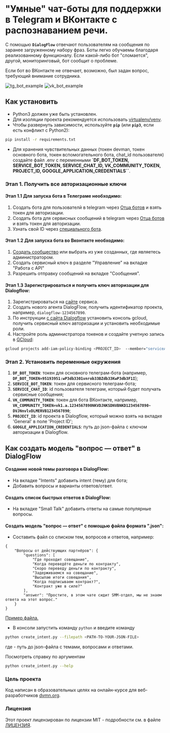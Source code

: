 # "Умные" чат-боты для поддержки в Telegram и ВКонтакте с распознаванием речи.
С помощью **`DialogFlow`** отвечают пользователям на сообщения по заранее загруженному набору фраз. 
Боты легко обучаемы благодаря реализованному функционалу. Если какой-либо бот "сломается", другой, мониторинговый, 
бот сообщит о проблеме.

Если бот во ВКонтакте не отвечает, возможно, был задан вопрос, требующий внимание сотрудника.

![tg_bot_example](tg_bot_example.gif) 
![vk_bot_example](vk_bot_example.gif) 

## Как установить

* Python3 должен уже быть установлен.
* Для изоляции проекта рекомендуется использовать [virtualenv/venv](https://docs.python.org/3/library/venv.html).
* Чтобы развернуть зависимости, используйте **`pip`** (или **`pip3`**, если есть конфликт с Python2):

```bash
pip install -r requirements.txt
```
* Для хранения чувствительных данных (токен devman, токен основного бота, токен вспомогательного бота, chat_id пользователя) создайте файл .env 
с переменными **`DF_BOT_TOKEN, SERVICE_BOT_TOKEN, SERVICE_CHAT_ID, VK_COMMUNITY_TOKEN, PROJECT_ID, GOOGLE_APPLICATION_CREDENTIALS``**.

### Этап 1. Получить все авторизационные ключи
#### Этап 1.1 Для запуска бота в Телеграме необходимо:
1) Создать бота для пользователй в telegram через [Отца ботов](https://telegram.me/BotFather) и взять токен для авторизации.
2) Создать бота для сервисных сообщений в telegram через [Отца ботов](https://telegram.me/BotFather) и взять токен для авторизации.
3) Узнать свой ID через [специального бота](https://telegram.me/userinfobot).

#### Этап 1.2 Для запуска бота во Вконтакте необходимо:
1) [Создать сообщество](https://vk.com/groups?tab=admin) или выбрать из уже созданных, где являетесь администратором.
2) Создать сервисный ключ в разделе "Управление" на вкладке "Работа с API"
3) Разрешить отправку сообщений на вкладке "Сообщения".

#### Этап 1.3 Зарегистрироваться и получить ключ авторизации для Dialogflow:
1) Зарегистрироваться на [сайте](https://dialogflow.com/) сервиса.
2) Создать нового агента DialogFlow, получить идентификатор проекта, например, `dialogflow-1234567890`.
3) По инструкции [с сайта Dialogflow](https://cloud.google.com/dialogflow/es/docs/quick/setup) установить консоль gcloud, получить сервисный ключ авторизации и установить необходимые роли.
4) Настройте роль администратора токенов и создайте учетную запись в [GCloud](https://console.cloud.google.com/home/dashboard):
```bash
gcloud projects add-iam-policy-binding <PROJECT_ID>  --member="serviceAccount:<SERVICE_NAME>@<PROJECT_ID>.iam.gserviceaccount.com" --role=roles/serviceusage.apiKeysAdmin
```

### Этап 2. Установить переменные окружения
1) **```DF_BOT_TOKEN```**: токен для основного телеграм-бота (например, **```DF_BOT_TOKEN=95193951:wP3db3301vnrob33BZdb33KwP3db3F1I```**);  
2) **```SERVICE_BOT_TOKEN```**: токен для сервисного телеграм-бота;
3) **```SERVICE_CHAT_ID```**: id пользователя телеграм, который будет получать сервисные сообщения;  
4) **```VK_COMMUNITY_TOKEN```**: токен для бота ВКонтакте, например, **```VK_COMMUNITY_TOKEN=vk1.a.1234567890NKVDJNKSDNVBNKD1234567890-DVJNnvlvDLMERVB1234567890```**;
5) **```PROJECT_ID```**: id проекта в Dialogflow, который можно взять на вкладке 'General' в поле 'Project ID';
6) **```GOOGLE_APPLICATION_CREDENTIALS```**: путь до json-файла с ключом авторизации в Dialogflow.

## Как создать модель "вопрос — ответ" в DialogFlow
#### Cоздание новой темы разговора в DialogFlow:
* На вкладке "Intents" добавить intent (тему) для бота;
* Добавить вопросы и варианты ответов/ответ.

#### Создать список быстрых ответов в DialogFlow:
* На вкладке "Small Talk" добавить ответы на самые популярные вопросы.

#### Создать модель "вопрос — ответ" с помощью файла формата ".json":
* Составить файл со списком тем, вопросов и ответов, например:
```
{
    "Вопросы от действующих партнёров": {
        "questions": [
            "Где проходит совещание",
            "Когда переведёте деньги по контракту",
            "Скоро переведу деньги по контракту",
            "Задерживаемся на совещание",
            "Высылаю итоги совещания",
            "Когда подписываем контракт?",
            "Контракт уже в силе?"
        ],
        "answer": "Простите, в этом чате сидит SMM-отдел, мы не знаем ответа на этот вопрос."
    }
}
```
[Пример файла.](https://dvmn.org/media/filer_public/a7/db/a7db66c0-1259-4dac-9726-2d1fa9c44f20/questions.json)

* В консоли запустить команду `python` и введите команду 
```bash
python create_intent.py --filepath <PATH-TO-YOUR-JSON-FILE>
```
где <PATH-TO-YOUR-JSON-FILE> - путь до json-файла с темами, вопросами и ответами.

Посмотреть справку по аргументам
```bash
python create_intent.py --help
```

### Цель проекта

Код написан в образовательных целях на онлайн-курсе для веб-разработчиков [dvmn.org](https://dvmn.org).

### Лицензия

Этот проект лицензирован по лицензии MIT - подробности см. в файле [ЛИЦЕНЗИЯ](LICENSE).

